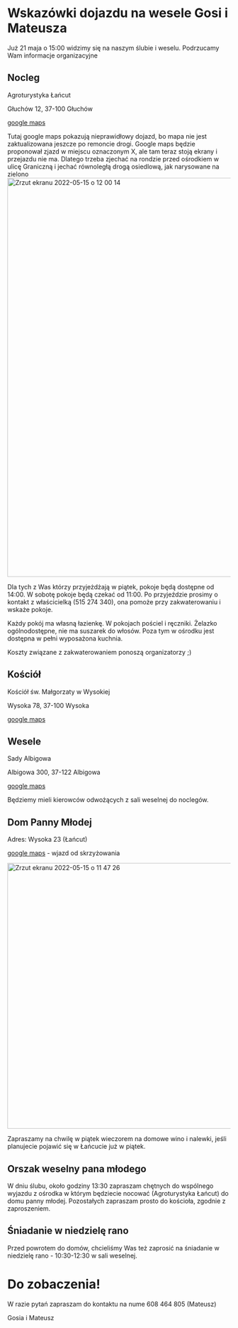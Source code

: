 # Wskazówki dojazdu na wesele Gosi i Mateusza

Już 21 maja o 15:00 widzimy się na naszym ślubie i weselu. Podrzucamy Wam informacje organizacyjne

## Nocleg
Agroturystyka Łańcut

Głuchów 12, 37-100 Głuchów

[google maps](https://goo.gl/maps/YpehujgywFyabPw79)

Tutaj google maps pokazują nieprawidłowy dojazd, bo mapa nie jest zaktualizowana jeszcze po remoncie drogi. Google maps będzie proponował zjazd w miejscu oznaczonym X, ale tam teraz stoją ekrany i przejazdu nie ma. Dlatego trzeba zjechać na rondzie przed ośrodkiem w ulicę Graniczną i jechać równoległą drogą osiedlową, jak narysowane na zielono
<img width="898" alt="Zrzut ekranu 2022-05-15 o 12 00 14" src="https://user-images.githubusercontent.com/18122459/168467227-8b7f98a9-c53d-40d7-afec-ff69d078ef49.png">

Dla tych z Was którzy przyjeżdżają w piątek, pokoje będą dostępne od 14:00. W sobotę pokoje będą czekać od 11:00.
Po przyjeździe prosimy o kontakt z właścicielką (515 274 340), ona pomoże przy zakwaterowaniu i wskaże pokoje. 

Każdy pokój ma własną łazienkę. W pokojach pościel i ręczniki. Żelazko ogólnodostępne, nie ma suszarek do włosów. Poza tym w ośrodku jest dostępna w pełni wyposażona kuchnia.

Koszty związane z zakwaterowaniem ponoszą organizatorzy ;)

## Kościół
Kościół św. Małgorzaty w Wysokiej

Wysoka 78, 37-100 Wysoka

[google maps](https://goo.gl/maps/LKY9Nz6XbDqPuBHG8)

## Wesele
Sady Albigowa 

Albigowa 300, 37-122 Albigowa

[google maps](https://goo.gl/maps/nTEJNnaNCdpnJXZt7)

Będziemy mieli kierowców odwożących z sali weselnej do noclegów. 

## Dom Panny Młodej
Adres: Wysoka 23 (Łańcut) 

[google maps](https://goo.gl/maps/H9n5HfieJ1qaUwXM7) - wjazd od skrzyżowania 

<img width="598" alt="Zrzut ekranu 2022-05-15 o 11 47 26" src="https://user-images.githubusercontent.com/18122459/168466781-67780c89-69cb-4107-a320-e7ff47605292.png"> 

Zapraszamy na chwilę w piątek wieczorem na domowe wino i nalewki, jeśli planujecie pojawić się w Łańcucie już w piątek. 


## Orszak weselny pana młodego
W dniu ślubu, około godziny 13:30 zapraszam chętnych do wspólnego wyjazdu z ośrodka w którym będziecie nocować (Agroturystyka Łańcut) do domu panny młodej. Pozostałych zapraszam prosto do kościoła, zgodnie z zaproszeniem.

## Śniadanie w niedzielę rano
Przed powrotem do domów, chcieliśmy Was też zaprosić na śniadanie w niedzielę rano - 10:30-12:30 w sali weselnej. 

# Do zobaczenia!

W razie pytań zapraszam do kontaktu na nume 608 464 805 (Mateusz)


Gosia i Mateusz

